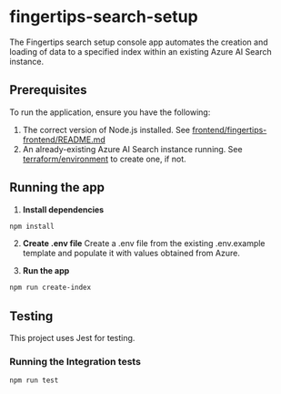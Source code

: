 # fingertips-search-setup

The Fingertips search setup console app automates the creation and loading of data to a specified index within an existing Azure AI Search instance.

## Prerequisites

To run the application, ensure you have the following:

1. The correct version of Node.js installed. See [frontend/fingertips-frontend/README.md](../frontend/fingertips-frontend/README.md)
2. An already-existing Azure AI Search instance running. See [terraform/environment](../terraform/environment/) to create one, if not.

## Running the app

1. **Install dependencies**

```bash
npm install
```

2. **Create .env file**
   Create a .env file from the existing .env.example template and populate it with values obtained from Azure.

3. **Run the app**

```bash
npm run create-index
```

## Testing

This project uses Jest for testing.

### Running the Integration tests

```bash
npm run test
```
